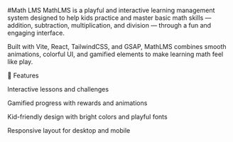 #Math LMS
MathLMS is a playful and interactive learning management system designed to help kids practice and master basic math skills — addition, subtraction, multiplication, and division — through a fun and engaging interface.

Built with Vite, React, TailwindCSS, and GSAP, MathLMS combines smooth animations, colorful UI, and gamified elements to make learning math feel like play.

🔹 Features

Interactive lessons and challenges

Gamified progress with rewards and animations

Kid-friendly design with bright colors and playful fonts

Responsive layout for desktop and mobile
